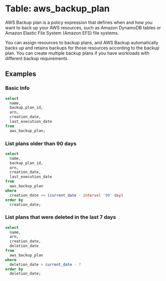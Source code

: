 # Table: aws_backup_plan

AWS Backup plan is a policy expression that defines when and how you want to back up your AWS resources, such as Amazon DynamoDB tables or Amazon Elastic File System (Amazon EFS) file systems.

You can assign resources to backup plans, and AWS Backup automatically backs up and retains backups for those resources according to the backup plan. You can create multiple backup plans if you have workloads with different backup requirements.

## Examples

### Basic Info

```sql
select
  name,
  backup_plan_id,
  arn,
  creation_date,
  last_execution_date
from
  aws_backup_plan;
```

### List plans older than 90 days

```sql
select
  name,
  backup_plan_id,
  arn,
  creation_date,
  last_execution_date
from
  aws_backup_plan
where
  creation_date <= (current_date - interval '90' day)
order by
  creation_date;
```

### List plans that were deleted in the last 7 days

```sql
select
  name,
  arn,
  creation_date,
  deletion_date
from
  aws_backup_plan
where
  deletion_date > current_date - 7
order by
  deletion_date;
```
